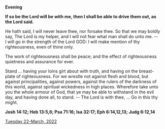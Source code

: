 **Evening**

**If so be the Lord will be with me, then I shall be able to drive them out, as the Lord said.**
 
He hath said, I will never leave thee, nor forsake thee. So that we may boldly say, The Lord is my helper, and I will not fear what man shall do unto me. -- I will go in the strength of the Lord GOD: I will make mention of thy righteousness, even of thine only.
 
The work of righteousness shall be peace; and the effect of righteousness quietness and assurance for ever.
 
Stand ... having your loins girt about with truth, and having on the breast-plate of righteousness. For we wrestle not against flesh and blood, but against principalities, against powers, against the rulers of the darkness of this world, against spiritual wickedness in high places. Wherefore take unto you the whole armour of God, that ye may be able to withstand in the evil day, and having done all, to stand. -- The Lord is with thee, ... Go in this thy might.  

**Josh 14:12; Heb 13:5,6; Psa 71:16; Isa 32:17; Eph 6:14,12,13; Judg 6:12,14**

[Tuesday 22-March, 2022](https://t.me/daily_light)
